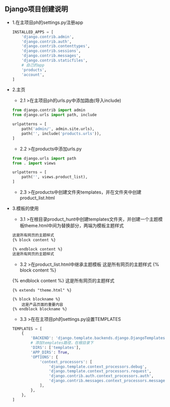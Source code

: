 ## Django项目创建说明
- 1.在主项目ph的settings.py注册app
    ```python
    INSTALLED_APPS = [
        'django.contrib.admin',
        'django.contrib.auth',
        'django.contrib.contenttypes',
        'django.contrib.sessions',
        'django.contrib.messages',
        'django.contrib.staticfiles',
        # 自己的app
        'products',
        'account',
    ]
    ```
- 2.主页
    + 2.1 >在主项目ph的urls.py中添加路由(导入include)
    ```python
    from django.contrib import admin
    from django.urls import path, include

    urlpatterns = [
        path('admin/', admin.site.urls),
        path('', include('products.urls')),
    ]
    ```
    + 2.2 >在products中添加urls.py
    ```python
    from django.urls import path
    from . import views

    urlpatterns = [
        path('', views.product_list),
    ]
    ```
    + 2.3 >在products中创建文件夹templates，并在文件夹中创建product_list.html
- 3.模板的使用
    + 3.1 >在根目录product_hunt中创建templates文件夹，并创建一个主题模板theme.html中间为替换部分，两端为模板主题样式
    ```html
    这是所有网页的主题样式
    {% block content %}
    
    {% endblock content %}
    这是所有网页的主题样式
    ```
    + 3.2 >在product_list.html中继承主题模板
    这是所有网页的主题样式
    {% block content %}
    
    {% endblock content %}
    这是所有网页的主题样式
    ```
    {% extends "theme.html" %}

    {% block blockname %}
        这是产品页面的重要内容
    {% endblock blockname %}
    ```
    + 3.3 >在在主项目ph的settings.py设置TEMPLATES
    ```python
    TEMPLATES = [
        {
            'BACKEND': 'django.template.backends.django.DjangoTemplates',
            # 添加templates路径，在根目录下
            'DIRS': ['templates'],
            'APP_DIRS': True,
            'OPTIONS': {
                'context_processors': [
                    'django.template.context_processors.debug',
                    'django.template.context_processors.request',
                    'django.contrib.auth.context_processors.auth',
                    'django.contrib.messages.context_processors.messages',
                ],
            },
        },
    ]
    ```

